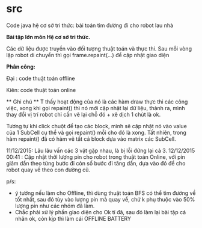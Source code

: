 # src
Code java hệ cơ sở tri thức: bài toán tìm đường đi cho robot  lau nhà

**Bài tập lớn môn Hệ cơ sở tri thức.**

Các dữ liệu được truyền vào đối tượng thuật toán và thực thi.
Sau mỗi vòng lặp robot di chuyển thì gọi frame.repaint(...) để cập nhật giao diện

**Phân công:**

Đại : code thuật toán offline 

Kiên: code thuật toán online


** Ghi chú **
T thấy hoạt động của nó là các hàm draw thực thi các công việc, xong khi gọi repaint() thì nó mới cập nhật lại dữ liệu, thành ra, mình thay đổi vị trí robot chỉ cần vẽ lại chỗ đó + xê dịch 1 chút là ok.

Tương tự khi click chuột để tạo các block, mình sẽ cập nhật nó vào value của 1 SubCell cụ thể và gọi repaint() mỗi cho đó là xong. Tất nhiên, trong hàm repaint() đã có hàm vẽ tất cả block dựa vào matrix các SubCell.

11/12/2015: Lâu lâu vấn các 3 vật gặp nhau, là bị lỗi đứng lại cả 3. 
12/12/2015 00:41 : Cập nhật thời lượng pin cho robot trong thuật toán Online, với pin giảm dần theo từng bước đi còn số bước đi tăng dần, dựa vào đó để cho robot quay về theo con đường cũ.

p/s:
- ý tưởng nếu làm cho Offline, thì dùng thuật toán BFS có thể tìm đường về tốt nhất, sau đó tùy vào lượng pin mà quay về, chứ k phụ thuộc vào 50% lượng pin như các nhóm đã làm. 
- Chắc phải xử lý phần giao diện cho Ok tí đã, sau đó làm lại bài tập cá nhân ok, còn kịp thì làm cái OFFLINE BATTERY
